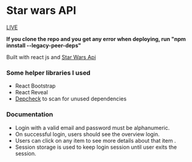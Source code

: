 # Star wars API <br/>

[LIVE](https://starswars-project.vercel.app/) <br/>

**If you clone the repo and you get any error when deploying, run "npm innstall --legacy-peer-deps"**

Built with react js and [Star Wars Api](https://swapi.dev/documentation) <br/>

### Some helper libraries I used
- React Bootstrap
- React Reveal
- [Depcheck](https://www.npmjs.com/package/depcheck) to scan for unused dependencies

### Documentation
- Login with a valid email and password must be alphanumeric.
- On successful login, users should see the overview login.
- Users can click on any item to see more details about that item .
- Session storage is used to keep login session until user exits the session.




